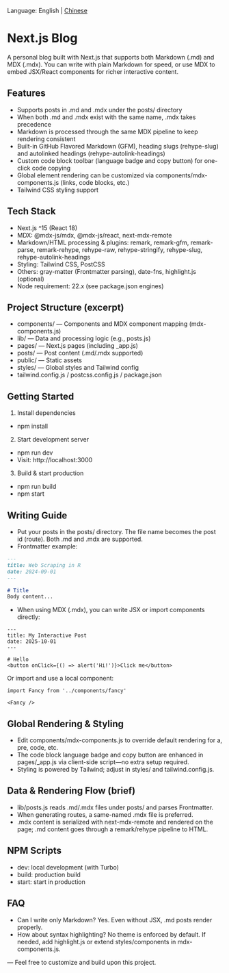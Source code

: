 Language: English | [Chinese](./README.zh-CN.md)

# Next.js Blog

A personal blog built with Next.js that supports both Markdown (.md) and MDX (.mdx). You can write with plain Markdown for speed, or use MDX to embed JSX/React components for richer interactive content.

## Features
- Supports posts in .md and .mdx under the posts/ directory
- When both .md and .mdx exist with the same name, .mdx takes precedence
- Markdown is processed through the same MDX pipeline to keep rendering consistent
- Built-in GitHub Flavored Markdown (GFM), heading slugs (rehype-slug) and autolinked headings (rehype-autolink-headings)
- Custom code block toolbar (language badge and copy button) for one-click code copying
- Global element rendering can be customized via components/mdx-components.js (links, code blocks, etc.)
- Tailwind CSS styling support

## Tech Stack
- Next.js ^15 (React 18)
- MDX: @mdx-js/mdx, @mdx-js/react, next-mdx-remote
- Markdown/HTML processing & plugins: remark, remark-gfm, remark-parse, remark-rehype, rehype-raw, rehype-stringify, rehype-slug, rehype-autolink-headings
- Styling: Tailwind CSS, PostCSS
- Others: gray-matter (Frontmatter parsing), date-fns, highlight.js (optional)
- Node requirement: 22.x (see package.json engines)

## Project Structure (excerpt)
- components/      — Components and MDX component mapping (mdx-components.js)
- lib/             — Data and processing logic (e.g., posts.js)
- pages/           — Next.js pages (including _app.js)
- posts/           — Post content (.md/.mdx supported)
- public/          — Static assets
- styles/          — Global styles and Tailwind config
- tailwind.config.js / postcss.config.js / package.json

## Getting Started
1) Install dependencies
- npm install

2) Start development server
- npm run dev
- Visit: http://localhost:3000

3) Build & start production
- npm run build
- npm start

## Writing Guide
- Put your posts in the posts/ directory. The file name becomes the post id (route). Both .md and .mdx are supported.
- Frontmatter example:

```md
---
title: Web Scraping in R
date: 2024-09-01
---

# Title
Body content...
```

- When using MDX (.mdx), you can write JSX or import components directly:

```mdx
---
title: My Interactive Post
date: 2025-10-01
---

# Hello
<button onClick={() => alert('Hi!')}>Click me</button>
```

Or import and use a local component:

```mdx
import Fancy from '../components/fancy'

<Fancy />
```

## Global Rendering & Styling
- Edit components/mdx-components.js to override default rendering for a, pre, code, etc.
- The code block language badge and copy button are enhanced in pages/_app.js via client-side script—no extra setup required.
- Styling is powered by Tailwind; adjust in styles/ and tailwind.config.js.

## Data & Rendering Flow (brief)
- lib/posts.js reads .md/.mdx files under posts/ and parses Frontmatter.
- When generating routes, a same-named .mdx file is preferred.
- .mdx content is serialized with next-mdx-remote and rendered on the page; .md content goes through a remark/rehype pipeline to HTML.

## NPM Scripts
- dev: local development (with Turbo)
- build: production build
- start: start in production

## FAQ
- Can I write only Markdown? Yes. Even without JSX, .md posts render properly.
- How about syntax highlighting? No theme is enforced by default. If needed, add highlight.js or extend styles/components in mdx-components.js.

— Feel free to customize and build upon this project.